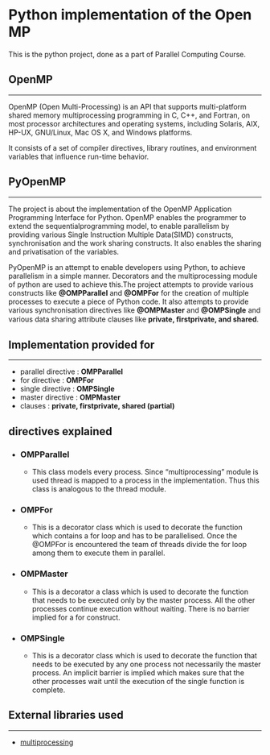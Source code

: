 <h1>Python implementation of the Open MP</h2>
<p>
This is the python project, done as a part of Parallel Computing Course.
</p>
<h2>OpenMP</h2>
<hr/>
OpenMP (Open Multi-Processing) is an API that supports multi-platform shared memory multiprocessing programming in C,
C++, and Fortran, on most processor architectures and operating systems, including Solaris, AIX, HP-UX, GNU/Linux,
Mac OS X, and Windows platforms. 

It consists of a set of compiler directives, library routines, and environment variables 
that influence run-time behavior.

<h2>PyOpenMP</h2>
<hr/>
The project is about the implementation of the OpenMP Application Programming Interface for Python. 
OpenMP enables the programmer to extend the sequentialprogramming model, to enable parallelism by providing
various Single Instruction Multiple Data(SIMD) constructs, synchronisation and the work sharing constructs. It also
enables the sharing and privatisation of the variables.

PyOpenMP is an attempt to enable developers using Python, to achieve parallelism in a simple manner.
Decorators and the multiprocessing module of python are used to achieve this.The project attempts to provide 
various constructs like <b>@OMPParallel</b> and <b>@OMPFor</b> for the creation of multiple processes to 
execute a piece of Python code. It also attempts to provide various synchronisation directives like <b>@OMPMaster</b>
and <b>@OMPSingle</b> and various data sharing attribute clauses like <b>private, ﬁrstprivate, and shared</b>.

<h2>Implementation provided for </h2>
<hr/>
  <ul>
				   <li> parallel directive : <b>OMPParallel</b></li>
					 <li> for directive : <b>OMPFor</b></li>
					 <li> single directive : <b>OMPSingle</b></li>
					 <li> master directive : <b>OMPMaster</b></li>
					 <li> clauses : <b>private, firstprivate, shared (partial)</b></li>
	</ul>
<h2> directives explained </h2>
<ul>
  <li><h3>OMPParallel</h3>
    <ul>
      <li>
        This class models every process. Since “multiprocessing” module is used thread is 
        mapped to a process in the implementation. Thus this class is analogous to the thread
        module.
      </li>
    </ul>
  </li>
  <li><h3>OMPFor</h3>
    <ul>
      <li>
        This is a decorator class which is used to decorate the function which contains a for loop
        and has to be parallelised. Once the @OMPFor is encountered the team of threads divide 
        the for loop among them to execute them in parallel.
      </li>
    </ul>
  </li>
  <li><h3>OMPMaster</h3>
    <ul>
      <li>
        This is a decorator a class which is used to decorate the function that needs to be executed 
        only by the master process. All the other processes continue execution without waiting.
        There is no barrier implied for a for construct.
      </li>
    </ul>
  </li>
  <li><h3>OMPSingle</h3>
    <ul>
      <li>
        This is a decorator class which is used to decorate the function that needs to be executed
        by any one process not necessarily the master process. An implicit barrier is implied 
        which makes sure that the other processes wait until the execution of the single function is 
        complete.
      </li>
    </ul>
  </li>
</ul>
<h2> External libraries used </h2>
<hr/>
<ul>
  <li><a href="http://docs.python.org/2/library/multiprocessing.html">multiprocessing</a></li>
</ul>
  
